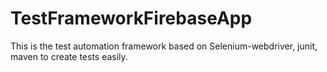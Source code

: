 # TestFrameworkFirebaseApp
This is the test automation framework based on Selenium-webdriver, junit, maven to create tests easily.
